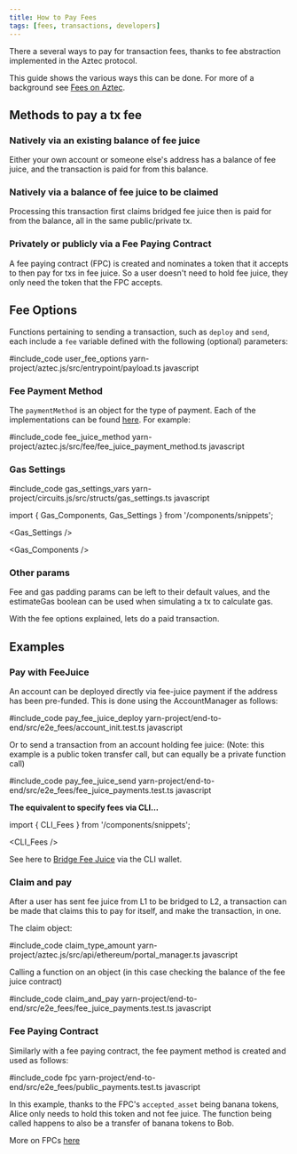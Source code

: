 ```yaml
---
title: How to Pay Fees
tags: [fees, transactions, developers]
---
```


There a several ways to pay for transaction fees, thanks to fee abstraction implemented in the Aztec protocol.

This guide shows the various ways this can be done. For more of a background see [Fees on Aztec](../../../aztec/concepts/fees).

## Methods to pay a tx fee

### Natively via an existing balance of fee juice

Either your own account or someone else's address has a balance of fee juice, and the transaction is paid for from this balance.

### Natively via a balance of fee juice to be claimed

Processing this transaction first claims bridged fee juice then is paid for from the balance, all in the same public/private tx.

### Privately or publicly via a Fee Paying Contract

A fee paying contract (FPC) is created and nominates a token that it accepts to then pay for txs in fee juice. So a user doesn't need to hold fee juice, they only need the token that the FPC accepts.

## Fee Options

Functions pertaining to sending a transaction, such as `deploy` and `send`, each include a `fee` variable defined with the following (optional) parameters:

#include_code user_fee_options yarn-project/aztec.js/src/entrypoint/payload.ts javascript


### Fee Payment Method

The `paymentMethod` is an object for the type of payment. Each of the implementations can be found [here](https://github.com/AztecProtocol/aztec-packages/blob/#include_aztec_version/yarn-project/aztec.js/src/fee). For example:

#include_code fee_juice_method yarn-project/aztec.js/src/fee/fee_juice_payment_method.ts javascript

### Gas Settings

#include_code gas_settings_vars yarn-project/circuits.js/src/structs/gas_settings.ts javascript

import { Gas_Components, Gas_Settings } from '/components/snippets';

<Gas_Settings />

<Gas_Components />

### Other params

Fee and gas padding params can be left to their default values, and the estimateGas boolean can be used when simulating a tx to calculate gas.

With the fee options explained, lets do a paid transaction.

## Examples

### Pay with FeeJuice

An account can be deployed directly via fee-juice payment if the address has been pre-funded.
This is done using the AccountManager as follows:

#include_code pay_fee_juice_deploy yarn-project/end-to-end/src/e2e_fees/account_init.test.ts javascript

Or to send a transaction from an account holding fee juice:
(Note: this example is a public token transfer call, but can equally be a private function call)

#include_code pay_fee_juice_send yarn-project/end-to-end/src/e2e_fees/fee_juice_payments.test.ts javascript

**The equivalent to specify fees via CLI...**

import { CLI_Fees } from '/components/snippets';

<CLI_Fees />

See here to [Bridge Fee Juice](../../../developers/reference/environment_reference/cli_wallet_reference#bridge-fee-juice) via the CLI wallet.

### Claim and pay

After a user has sent fee juice from L1 to be bridged to L2, a transaction can be made that claims this to pay for itself, and make the transaction, in one.

The claim object:

#include_code claim_type_amount yarn-project/aztec.js/src/api/ethereum/portal_manager.ts javascript

Calling a function on an object (in this case checking the balance of the fee juice contract)

#include_code claim_and_pay yarn-project/end-to-end/src/e2e_fees/fee_juice_payments.test.ts javascript


### Fee Paying Contract

Similarly with a fee paying contract, the fee payment method is created and used as follows:

#include_code fpc yarn-project/end-to-end/src/e2e_fees/public_payments.test.ts javascript

In this example, thanks to the FPC's `accepted_asset` being banana tokens, Alice only needs to hold this token and not fee juice. The function being called happens to also be a transfer of banana tokens to Bob.

More on FPCs [here](https://github.com/AztecProtocol/aztec-packages/tree/#include_aztec_version/noir-projects/noir-contracts/contracts/fpc_contract/src/main.nr)
